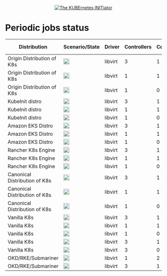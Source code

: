 <!--
##############################################
# This page is rendered automatically        #
# from the ci/render_periodic_jobs_page.py   #
# script any change here will be overwritten #
##############################################
-->

<p style="text-align: center" align="center">
    <a href="https://www.kubeinit.com"><img src="https://raw.githubusercontent.com/Kubeinit/kubeinit/master/images/logo.svg?sanitize=true" alt="The KUBErnetes INITiator"/></a>
</p>

# Periodic jobs status

| Distribution     | Scenario/State | Driver           | Controllers       | Computes          | Hypervisors           | Services type           | Launch from          |
|------------------|----------------|------------------|-------------------|-------------------|-----------------------|-------------------------|----------------------|
| Origin Distribution of K8s | <a href='https://storage.googleapis.com/kubeinit-ci/jobs/okd-libvirt-3-1-1-c-h-periodic-pid-weekly-u/index.html'><img height='20px' src='https://storage.googleapis.com/kubeinit-ci/jobs/okd-libvirt-3-1-1-c-h-periodic-pid-weekly-u/badge_status.svg'/></a> | libvirt | 3 | 1 | 1 | Containerized | Host |
| Origin Distribution of K8s | <a href='https://storage.googleapis.com/kubeinit-ci/jobs/okd-libvirt-1-1-1-v-h-periodic-pid-weekly-u/index.html'><img height='20px' src='https://storage.googleapis.com/kubeinit-ci/jobs/okd-libvirt-1-1-1-v-h-periodic-pid-weekly-u/badge_status.svg'/></a> | libvirt | 1 | 1 | 1 | Virtualized | Host |
| Origin Distribution of K8s | <a href='https://storage.googleapis.com/kubeinit-ci/jobs/okd-libvirt-1-0-1-c-c-periodic-pid-weekly-u/index.html'><img height='20px' src='https://storage.googleapis.com/kubeinit-ci/jobs/okd-libvirt-1-0-1-c-c-periodic-pid-weekly-u/badge_status.svg'/></a> | libvirt | 1 | 0 | 1 | Containerized | Container |
| KubeInit distro | <a href='https://storage.googleapis.com/kubeinit-ci/jobs/kid-libvirt-3-1-1-v-h-periodic-pid-weekly-u/index.html'><img height='20px' src='https://storage.googleapis.com/kubeinit-ci/jobs/kid-libvirt-3-1-1-v-h-periodic-pid-weekly-u/badge_status.svg'/></a> | libvirt | 3 | 1 | 1 | Virtualized | Host |
| KubeInit distro | <a href='https://storage.googleapis.com/kubeinit-ci/jobs/kid-libvirt-1-1-1-v-c-periodic-pid-weekly-u/index.html'><img height='20px' src='https://storage.googleapis.com/kubeinit-ci/jobs/kid-libvirt-1-1-1-v-c-periodic-pid-weekly-u/badge_status.svg'/></a> | libvirt | 1 | 1 | 1 | Virtualized | Container |
| KubeInit distro | <a href='https://storage.googleapis.com/kubeinit-ci/jobs/kid-libvirt-1-0-1-c-c-periodic-pid-weekly-u/index.html'><img height='20px' src='https://storage.googleapis.com/kubeinit-ci/jobs/kid-libvirt-1-0-1-c-c-periodic-pid-weekly-u/badge_status.svg'/></a> | libvirt | 1 | 0 | 1 | Containerized | Container |
| Amazon EKS Distro | <a href='https://storage.googleapis.com/kubeinit-ci/jobs/eks-libvirt-3-1-1-v-c-periodic-pid-weekly-u/index.html'><img height='20px' src='https://storage.googleapis.com/kubeinit-ci/jobs/eks-libvirt-3-1-1-v-c-periodic-pid-weekly-u/badge_status.svg'/></a> | libvirt | 3 | 1 | 1 | Virtualized | Container |
| Amazon EKS Distro | <a href='https://storage.googleapis.com/kubeinit-ci/jobs/eks-libvirt-1-1-1-c-h-periodic-pid-weekly-u/index.html'><img height='20px' src='https://storage.googleapis.com/kubeinit-ci/jobs/eks-libvirt-1-1-1-c-h-periodic-pid-weekly-u/badge_status.svg'/></a> | libvirt | 1 | 1 | 1 | Containerized | Host |
| Amazon EKS Distro | <a href='https://storage.googleapis.com/kubeinit-ci/jobs/eks-libvirt-1-0-1-c-c-periodic-pid-weekly-u/index.html'><img height='20px' src='https://storage.googleapis.com/kubeinit-ci/jobs/eks-libvirt-1-0-1-c-c-periodic-pid-weekly-u/badge_status.svg'/></a> | libvirt | 1 | 0 | 1 | Containerized | Container |
| Rancher K8s Engine | <a href='https://storage.googleapis.com/kubeinit-ci/jobs/rke-libvirt-3-1-1-c-h-periodic-pid-weekly-u/index.html'><img height='20px' src='https://storage.googleapis.com/kubeinit-ci/jobs/rke-libvirt-3-1-1-c-h-periodic-pid-weekly-u/badge_status.svg'/></a> | libvirt | 3 | 1 | 1 | Containerized | Host |
| Rancher K8s Engine | <a href='https://storage.googleapis.com/kubeinit-ci/jobs/rke-libvirt-1-1-1-c-c-periodic-pid-weekly-u/index.html'><img height='20px' src='https://storage.googleapis.com/kubeinit-ci/jobs/rke-libvirt-1-1-1-c-c-periodic-pid-weekly-u/badge_status.svg'/></a> | libvirt | 1 | 1 | 1 | Containerized | Container |
| Rancher K8s Engine | <a href='https://storage.googleapis.com/kubeinit-ci/jobs/rke-libvirt-1-0-1-v-c-periodic-pid-weekly-u/index.html'><img height='20px' src='https://storage.googleapis.com/kubeinit-ci/jobs/rke-libvirt-1-0-1-v-c-periodic-pid-weekly-u/badge_status.svg'/></a> | libvirt | 1 | 0 | 1 | Virtualized | Container |
| Canonical Distribution of K8s | <a href='https://storage.googleapis.com/kubeinit-ci/jobs/cdk-libvirt-3-1-1-v-c-periodic-pid-weekly-u/index.html'><img height='20px' src='https://storage.googleapis.com/kubeinit-ci/jobs/cdk-libvirt-3-1-1-v-c-periodic-pid-weekly-u/badge_status.svg'/></a> | libvirt | 3 | 1 | 1 | Virtualized | Container |
| Canonical Distribution of K8s | <a href='https://storage.googleapis.com/kubeinit-ci/jobs/cdk-libvirt-1-1-1-c-c-periodic-pid-weekly-u/index.html'><img height='20px' src='https://storage.googleapis.com/kubeinit-ci/jobs/cdk-libvirt-1-1-1-c-c-periodic-pid-weekly-u/badge_status.svg'/></a> | libvirt | 1 | 1 | 1 | Containerized | Container |
| Canonical Distribution of K8s | <a href='https://storage.googleapis.com/kubeinit-ci/jobs/cdk-libvirt-1-0-1-v-h-periodic-pid-weekly-u/index.html'><img height='20px' src='https://storage.googleapis.com/kubeinit-ci/jobs/cdk-libvirt-1-0-1-v-h-periodic-pid-weekly-u/badge_status.svg'/></a> | libvirt | 1 | 0 | 1 | Virtualized | Host |
| Vanilla K8s | <a href='https://storage.googleapis.com/kubeinit-ci/jobs/k8s-libvirt-3-1-1-v-h-periodic-pid-weekly-u/index.html'><img height='20px' src='https://storage.googleapis.com/kubeinit-ci/jobs/k8s-libvirt-3-1-1-v-h-periodic-pid-weekly-u/badge_status.svg'/></a> | libvirt | 3 | 1 | 1 | Virtualized | Host |
| Vanilla K8s | <a href='https://storage.googleapis.com/kubeinit-ci/jobs/k8s-libvirt-1-1-1-c-h-periodic-pid-weekly-u/index.html'><img height='20px' src='https://storage.googleapis.com/kubeinit-ci/jobs/k8s-libvirt-1-1-1-c-h-periodic-pid-weekly-u/badge_status.svg'/></a> | libvirt | 1 | 1 | 1 | Containerized | Host |
| Vanilla K8s | <a href='https://storage.googleapis.com/kubeinit-ci/jobs/k8s-libvirt-1-0-1-v-c-periodic-pid-weekly-u/index.html'><img height='20px' src='https://storage.googleapis.com/kubeinit-ci/jobs/k8s-libvirt-1-0-1-v-c-periodic-pid-weekly-u/badge_status.svg'/></a> | libvirt | 1 | 0 | 1 | Virtualized | Container |
| Vanilla K8s | <a href='https://storage.googleapis.com/kubeinit-ci/jobs/k8s-libvirt-3-1-3-c-c-periodic-pid-weekly-u/index.html'><img height='20px' src='https://storage.googleapis.com/kubeinit-ci/jobs/k8s-libvirt-3-1-3-c-c-periodic-pid-weekly-u/badge_status.svg'/></a> | libvirt | 3 | 1 | 3 | Containerized | Container |
| Vanilla K8s | <a href='https://storage.googleapis.com/kubeinit-ci/jobs/k8s-libvirt-3-0-3-v-h-periodic-pid-weekly-u/index.html'><img height='20px' src='https://storage.googleapis.com/kubeinit-ci/jobs/k8s-libvirt-3-0-3-v-h-periodic-pid-weekly-u/badge_status.svg'/></a> | libvirt | 3 | 0 | 3 | Virtualized | Host |
| OKD/RKE/Submariner | <a href='https://storage.googleapis.com/kubeinit-ci/jobs/okd.rke-libvirt-1-2-1-v-c-periodic-pid-weekly-u/index.html'><img height='20px' src='https://storage.googleapis.com/kubeinit-ci/jobs/okd.rke-libvirt-1-2-1-v-c-periodic-pid-weekly-u/badge_status.svg'/></a> | libvirt | 1 | 2 | 1 | Virtualized | Container |
| OKD/RKE/Submariner | <a href='https://storage.googleapis.com/kubeinit-ci/jobs/okd.rke-libvirt-3-1-1-v-h-periodic-pid-weekly-u/index.html'><img height='20px' src='https://storage.googleapis.com/kubeinit-ci/jobs/okd.rke-libvirt-3-1-1-v-h-periodic-pid-weekly-u/badge_status.svg'/></a> | libvirt | 3 | 1 | 1 | Virtualized | Host |